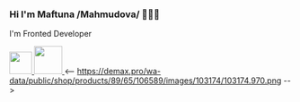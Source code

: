 ### Hi I'm Maftuna /Mahmudova/ 🖐🏻😁

I'm Fronted Developer 


<a href="https://www.linkedin.com/in/oysha-bonu-52086a245/"><img src="https://www.pngkey.com/png/detail/14-146540_linkedin-no-brainer-simbolo-do-linkedin.png" width="40">  </a>
<a href="https://www.instagram.com/m_bona_/"><img src="https://static.tildacdn.com/tild6564-3761-4332-b535-613738303663/Insta.png" width="50px">  </a>
<-- https://demax.pro/wa-data/public/shop/products/89/65/106589/images/103174/103174.970.png -->
